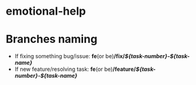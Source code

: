 # emotional-help<br/>

<h1>Branches naming</h1>

<ul>
  <li>If fixing something bug/issue: <b>fe</b>(or be)<b>/fix/</b><b><i>${task-number}</i>-<i>${task-name}</i></b></li>
  <li>If new feature/resolving task: <b>fe</b>(or be)<b>/feature/</b><b><i>${task-number}</i>-<i>${task-name}</i></b></li>
 </ul>

